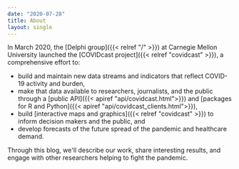 ```yaml
---
date: "2020-07-28"
title: About
layout: single
---
```


In March 2020, the [Delphi group]({{< relref "/" >}}) at Carnegie Mellon 
University launched the [COVIDcast project]({{< relref "covidcast" >}}), a 
comprehensive effort to:

- build and maintain new data streams and indicators that reflect COVID-19 
  activity and burden, 
- make that data available to researchers, journalists, and the public through a
  [public API]({{< apiref "api/covidcast.html">}}) 
  and [packages for R and 
  Python]({{< apiref "api/covidcast_clients.html">}}), 
- build [interactive maps and graphics]({{< relref "covidcast" >}}) to inform 
  decision makers and the public, and 
- develop forecasts of the future spread of the pandemic and healthcare demand.

Through this blog, we'll describe our work, share interesting results, and 
engage with other researchers helping to fight the pandemic.
